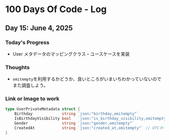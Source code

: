 # 100 Days Of Code - Log

## Day 15: June 4, 2025

### Today's Progress

- User メタデータのマッピングクラス・ユースケースを実装

### Thoughts

- `omitempty`を利用するかどうか、良いところがいまいちわかっていないのでまた調査しよう。

### Link or Image to work

```go
type UserPrivateMetadata struct {
	Birthday             string `json:"birthday,omitempty"`
	IsBirthdayVisibility bool   `json:"is_birthday_visibility,omitempty"` // boolのゼロ値はfalseなので、omitemptyの挙動に注意
	Gender               string `json:"gender,omitempty"`
	CreatedAt            string `json:"created_at,omitempty"` // UTCタイムスタンプ (RFC3339形式)
}
```
